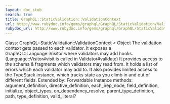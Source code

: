 ```yaml
---
layout: doc_stub
search: true
title: GraphQL::StaticValidation::ValidationContext
url: http://www.rubydoc.info/gems/graphql/GraphQL/StaticValidation/ValidationContext
rubydoc_url: http://www.rubydoc.info/gems/graphql/GraphQL/StaticValidation/ValidationContext
---
```


Class: GraphQL::StaticValidation::ValidationContext < Object
The validation context gets passed to each validator. 
It exposes a GraphQL::Language::Visitor where validators may add
hooks. (Language::Visitor#visit is called in Validator#validate) 
It provides access to the schema & fragments which validators may
read from. 
It holds a list of errors which each validator may add to. 
It also provides limited access to the TypeStack instance, which
tracks state as you climb in and out of different fields. 
Extended by:
Forwardable
Instance methods:
argument_definition, directive_definition, each_irep_node,
field_definition, initialize, object_types, on_dependency_resolve,
parent_type_definition, path, type_definition, valid_literal?

